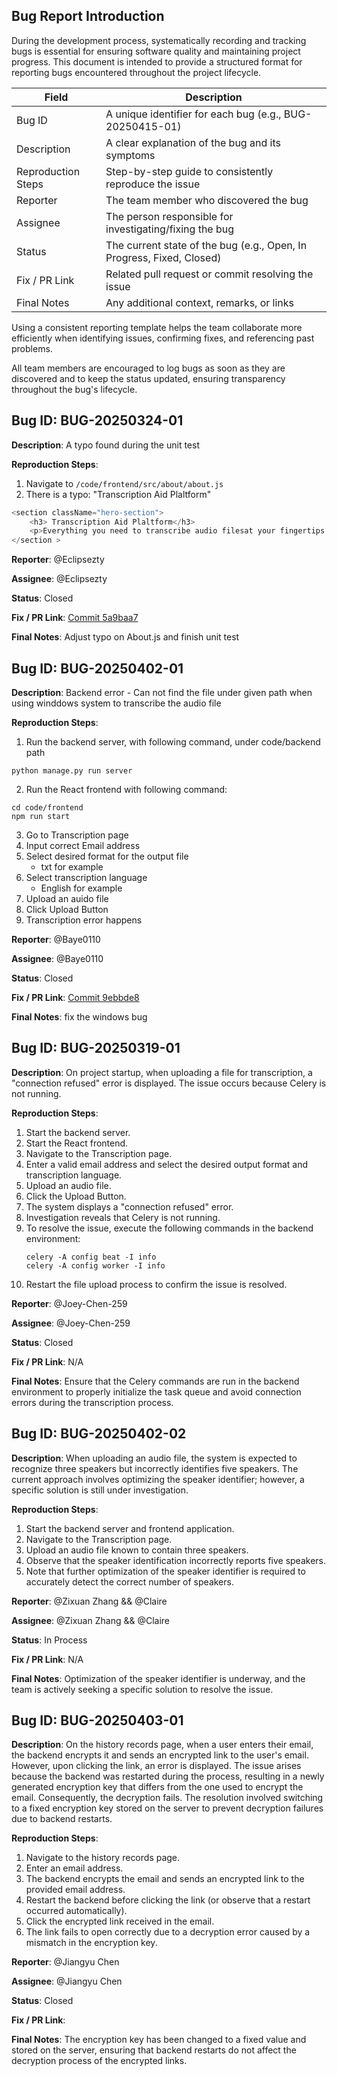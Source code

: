 ## Bug Report Introduction
During the development process, systematically recording and tracking bugs is essential for ensuring software quality and maintaining project progress. This document is intended to provide a structured format for reporting bugs encountered throughout the project lifecycle.

|Field | Description|
|-------|-----------|
|Bug ID | A unique identifier for each bug (e.g., BUG-20250415-01)|
|Description | A clear explanation of the bug and its symptoms|
|Reproduction Steps | Step-by-step guide to consistently reproduce the issue|
|Reporter | The team member who discovered the bug|
|Assignee | The person responsible for investigating/fixing the bug|
|Status | The current state of the bug (e.g., Open, In Progress, Fixed, Closed)|
|Fix / PR Link | Related pull request or commit resolving the issue|
|Final Notes | Any additional context, remarks, or links|

Using a consistent reporting template helps the team collaborate more efficiently when identifying issues, confirming fixes, and referencing past problems.

All team members are encouraged to log bugs as soon as they are discovered and to keep the status updated, ensuring transparency throughout the bug's lifecycle.

## Bug ID: BUG-20250324-01

**Description**: A typo found during the unit test

**Reproduction Steps**:
1. Navigate to `/code/frontend/src/about/about.js`
2. There is a typo: "Transcription Aid Plaltform"

```javascript
<section className="hero-section">
    <h3> Transcription Aid Plaltform</h3>
    <p>Everything you need to transcribe audio filesat your fingertips.0ur platform is 100% free and easy to use!Upload, process, and receive your transcriptions with justa few clicks -no login reguired. Identify different speakershandle multiple files, and receive results directly via email.</p>
</section >
```

**Reporter**: @Eclipsezty

**Assignee**: @Eclipsezty 

**Status**: Closed 

**Fix / PR Link**: [Commit 5a9baa7](https://github.com/fuhui14/SWEN90017-2024-TAP/commit/5a9baa7faa462f89be1942dae213b3d3ab4ad9bf) 

**Final Notes**: Adjust typo on About.js and finish unit test

## Bug ID: BUG-20250402-01

**Description**: Backend error - Can not find the file under given path when using winddows system to transcribe the audio file

**Reproduction Steps**:
1. Run the backend server, with following command, under code/backend path
```
python manage.py run server
``` 
2. Run the React frontend with following command:
```
cd code/frontend
npm run start
```
3. Go to Transcription page
4. Input correct Email address
5. Select desired format for the output file
    - txt for example
6. Select transcription language
    - English for example
7. Upload an auido file
8. Click Upload Button
9. Transcription error happens


**Reporter**: @Baye0110

**Assignee**: @Baye0110

**Status**: Closed 

**Fix / PR Link**: [Commit 9ebbde8](https://github.com/fuhui14/SWEN90017-2024-TAP/commit/9ebbde852291db6c91831ea3ba378828e9729e61) 

**Final Notes**: fix the windows bug

## Bug ID: BUG-20250319-01

**Description**: On project startup, when uploading a file for transcription, a "connection refused" error is displayed. The issue occurs because Celery is not running.

**Reproduction Steps**:
1. Start the backend server.
2. Start the React frontend.
3. Navigate to the Transcription page.
4. Enter a valid email address and select the desired output format and transcription language.
5. Upload an audio file.
6. Click the Upload Button.
7. The system displays a "connection refused" error.
8. Investigation reveals that Celery is not running.
9. To resolve the issue, execute the following commands in the backend environment:
    ```
    celery -A config beat -I info
    celery -A config worker -I info
    ```
10. Restart the file upload process to confirm the issue is resolved.

**Reporter**: @Joey-Chen-259

**Assignee**: @Joey-Chen-259

**Status**: Closed

**Fix / PR Link**: N/A

**Final Notes**: Ensure that the Celery commands are run in the backend environment to properly initialize the task queue and avoid connection errors during the transcription process.

## Bug ID: BUG-20250402-02

**Description**: When uploading an audio file, the system is expected to recognize three speakers but incorrectly identifies five speakers. The current approach involves optimizing the speaker identifier; however, a specific solution is still under investigation.

**Reproduction Steps**:
1. Start the backend server and frontend application.
2. Navigate to the Transcription page.
3. Upload an audio file known to contain three speakers.
4. Observe that the speaker identification incorrectly reports five speakers.
5. Note that further optimization of the speaker identifier is required to accurately detect the correct number of speakers.

**Reporter**: @Zixuan Zhang && @Claire

**Assignee**: @Zixuan Zhang && @Claire

**Status**: In Process

**Fix / PR Link**: N/A

**Final Notes**: Optimization of the speaker identifier is underway, and the team is actively seeking a specific solution to resolve the issue.

## Bug ID: BUG-20250403-01

**Description**: On the history records page, when a user enters their email, the backend encrypts it and sends an encrypted link to the user's email. However, upon clicking the link, an error is displayed. The issue arises because the backend was restarted during the process, resulting in a newly generated encryption key that differs from the one used to encrypt the email. Consequently, the decryption fails. The resolution involved switching to a fixed encryption key stored on the server to prevent decryption failures due to backend restarts.

**Reproduction Steps**:
1. Navigate to the history records page.
2. Enter an email address.
3. The backend encrypts the email and sends an encrypted link to the provided email address.
4. Restart the backend before clicking the link (or observe that a restart occurred automatically).
5. Click the encrypted link received in the email.
6. The link fails to open correctly due to a decryption error caused by a mismatch in the encryption key.

**Reporter**: @Jiangyu Chen

**Assignee**: @Jiangyu Chen

**Status**: Closed

**Fix / PR Link**: 

**Final Notes**: The encryption key has been changed to a fixed value and stored on the server, ensuring that backend restarts do not affect the decryption process of the encrypted links.

